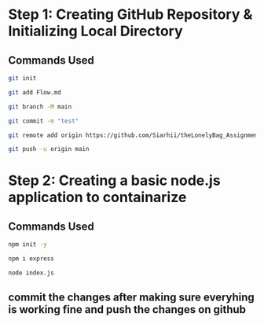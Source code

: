# Step 1: Creating GitHub Repository & Initializing Local Directory

## Commands Used

```bash
git init

git add Flow.md

git branch -M main

git commit -m "test"

git remote add origin https://github.com/Siarhii/theLonelyBag_Assignment.git

git push -u origin main
```

# Step 2: Creating a basic node.js application to containarize

## Commands Used

```bash
npm init -y

npm i express

node index.js
```

## commit the changes after making sure everyhing is working fine and push the changes on github
